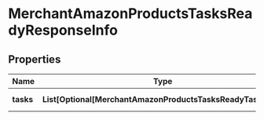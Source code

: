 # MerchantAmazonProductsTasksReadyResponseInfo


## Properties

| Name | Type | Description | Notes |
|------------ | ------------- | ------------- | -------------|
**tasks** | **List[Optional[MerchantAmazonProductsTasksReadyTaskInfo]]** | array of tasks |[optional]|